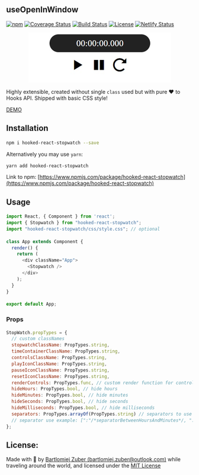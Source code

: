## useOpenInWindow

[![npm](https://img.shields.io/npm/l/hooked-react-stopwatch.svg)](https://www.npmjs.com/package/hooked-react-stopwatch)
[![Coverage Status](https://coveralls.io/repos/github/bartlomiejzuber/hooked-react-stopwatch/badge.svg)](https://coveralls.io/github/bartlomiejzuber/hooked-react-stopwatch)
[![Build Status](https://travis-ci.org/bartlomiejzuber/hooked-react-stopwatch.svg?branch=master)](https://travis-ci.org/bartlomiejzuber/hooked-react-stopwatch)
[![License](https://img.shields.io/npm/v/hooked-react-stopwatch.svg)](https://github.com/bartlomiejzuber/hooked-bitcoin-text-editor/blob/master/LICENSE)
[![Netlify Status](https://api.netlify.com/api/v1/badges/687ea567-73f1-43ad-98c8-18c33994a609/deploy-status)](https://app.netlify.com/sites/hooked-react-stopwatch/deploys)
<p align="center">
  <img src="https://github.com/Bajtas/bjts-react-stopwatch/blob/master/images/stopwatch.jpg?raw=true" alt="How component looks"/>
</p>

Highly extensible, created without single `class` used but with pure :heart: to Hooks API.
Shipped with basic CSS style!

[DEMO](https://hooked-react-stopwatch.netlify.com/)


## Installation

```sh
npm i hooked-react-stopwatch --save
```

Alternatively you may use `yarn`:

```sh
yarn add hooked-react-stopwatch
```

Link to npm:
[https://www.npmjs.com/package/hooked-react-stopwatch](https://www.npmjs.com/package/hooked-react-stopwatch)

## Usage

```javascript
import React, { Component } from 'react';
import { Stopwatch } from "hooked-react-stopwatch";
import "hooked-react-stopwatch/css/style.css"; // optional

class App extends Component {
  render() {
    return (
      <div className="App">
        <Stopwatch />
      </div>
    );
  }
}

export default App;
```

### Props

```javascript
StopWatch.propTypes = {
  // custom classNames
  stopwatchClassName: PropTypes.string,
  timeContainerClassName: PropTypes.string,
  controlsClassName: PropTypes.string,
  playIconClassName: PropTypes.string,
  pauseIconClassName: PropTypes.string,
  resetIconClassName: PropTypes.string,
  renderControls: PropTypes.func, // custom render function for controls section
  hideHours: PropTypes.bool, // hide hours
  hideMinutes: PropTypes.bool, // hide minutes
  hideSeconds: PropTypes.bool, // hide seconds
  hideMilliseconds: PropTypes.bool, // hide milliseconds
  separators: PropTypes.arrayOf(PropTypes.string) // separators to use between hours/minutes/seconds/milliseconds
  // separator use example: [":"/*separatorBetweenHoursAndMinutes*/, ":"/*separatorBetweenMinutesAndSeconds*/, "."/*separatorBetweenSecondsAndMilliseconds*/]
};
```

License:
--------

Made with :sparkling_heart: by [Bartlomiej Zuber (bartlomiej.zuber@outlook.com)](mailto:bartlomiej.zuber@outlook.com) while traveling around the world, and licensed under the [MIT License](LICENSE)
